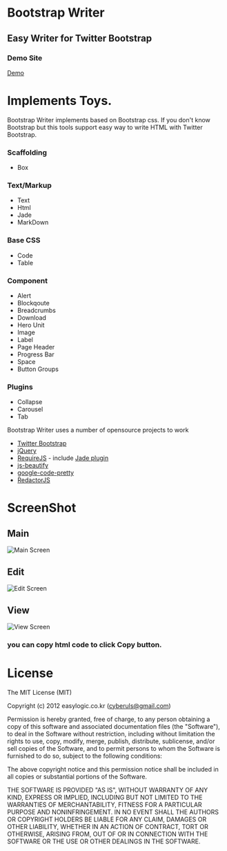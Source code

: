 # Bootstrap Writer

## Easy Writer for Twitter Bootstrap

### Demo Site 
[Demo](http://easylogic.github.com/bootstrap-writer)


# Implements Toys.

Bootstrap Writer implements based on Bootstrap css.
If you don't know Bootstrap but this tools support easy way to write HTML with Twitter Bootstrap.

### Scaffolding

* Box 

### Text/Markup

* Text
* Html
* Jade
* MarkDown

### Base CSS
 
* Code
* Table

### Component

* Alert
* Blockqoute
* Breadcrumbs
* Download
* Hero Unit
* Image
* Label
* Page Header
* Progress Bar
* Space
* Button Groups 

### Plugins 

* Collapse
* Carousel
* Tab

Bootstrap Writer uses a number of opensource projects to work

* [Twitter Bootstrap](http://twitter.github.com/bootstrap/)
* [jQuery](http://jquery.com/)
* [RequireJS](http://requirejs.org/) - include [Jade plugin](https://github.com/rocketlabsdev/require-jade)
* [js-beautify](http://jsbeautifier.org/)
* [google-code-pretty](https://code.google.com/p/google-code-prettify/)
* [RedactorJS](http://redactorjs.com/) 
 
# ScreenShot  

## Main 

![Main Screen](http://easylogic.github.com/bootstrap-writer/images/main.jpg)

## Edit

![Edit Screen](http://easylogic.github.com/bootstrap-writer/images/edit.JPG)

## View 

![View Screen](http://easylogic.github.com/bootstrap-writer/images/view.JPG)

### you can copy html code to click Copy button.


# License

The MIT License (MIT)

Copyright (c) 2012 easylogic.co.kr (cyberuls@gmail.com)

Permission is hereby granted, free of charge, to any person obtaining a copy of this software and associated documentation files (the "Software"), to deal in the Software without restriction, including without limitation the rights to use, copy, modify, merge, publish, distribute, sublicense, and/or sell copies of the Software, and to permit persons to whom the Software is furnished to do so, subject to the following conditions:

The above copyright notice and this permission notice shall be included in all copies or substantial portions of the Software.

THE SOFTWARE IS PROVIDED "AS IS", WITHOUT WARRANTY OF ANY KIND, EXPRESS OR IMPLIED, INCLUDING BUT NOT LIMITED TO THE WARRANTIES OF MERCHANTABILITY, FITNESS FOR A PARTICULAR PURPOSE AND NONINFRINGEMENT. IN NO EVENT SHALL THE AUTHORS OR COPYRIGHT HOLDERS BE LIABLE FOR ANY CLAIM, DAMAGES OR OTHER LIABILITY, WHETHER IN AN ACTION OF CONTRACT, TORT OR OTHERWISE, ARISING FROM, OUT OF OR IN CONNECTION WITH THE SOFTWARE OR THE USE OR OTHER DEALINGS IN THE SOFTWARE.
